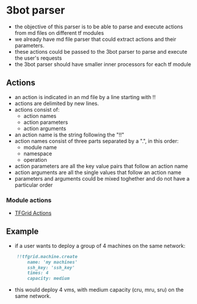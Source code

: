 # 3bot parser

- the objective of this parser is to be able to parse and execute actions from md files on different tf modules
- we already have md file parser that could extract actions and their parameters.
- these actions could be passed to the 3bot parser to parse and execute the user's requests
- the 3bot parser should have smaller inner processors for each tf module

## Actions

- an action is indicated in an md file by a line starting with !!
- actions are delimited by new lines.
- actions consist of:
  - action names
  - action parameters
  - action arguments
- an action name is the string following the "!!"
- action names consist of three parts separated by a ".", in this order:
  - module name
  - namespace
  - operation
- action parameters are all the key value pairs that follow an action name
- action arguments are all the single values that follow an action name
- parameters and arguments could be mixed toghether and do not have a particular order

### Module actions

- [TFGrid Actions](./tfgrid/grid_actions.md)

## Example

- if a user wants to deploy a group of 4 machines on the same network:
  
```md
    !!tfgrid.machine.create
        name: 'my machines'
        ssh_key: 'ssh_key'
        times: 4
        capacity: medium
```

- this would deploy 4 vms, with medium capacity (cru, mru, sru) on the same network.
